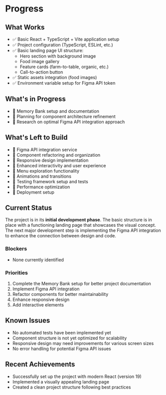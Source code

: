 # Progress

## What Works
- ✅ Basic React + TypeScript + Vite application setup
- ✅ Project configuration (TypeScript, ESLint, etc.)
- ✅ Basic landing page UI structure:
  - Hero section with background image
  - Food image gallery
  - Feature cards (farm-to-table, organic, etc.)
  - Call-to-action button
- ✅ Static assets integration (food images)
- ✅ Environment variable setup for Figma API token

## What's in Progress
- 🔄 Memory Bank setup and documentation
- 🔄 Planning for component architecture refinement
- 🔄 Research on optimal Figma API integration approach

## What's Left to Build
- 🔲 Figma API integration service
- 🔲 Component refactoring and organization
- 🔲 Responsive design implementation
- 🔲 Enhanced interactivity and user experience
- 🔲 Menu exploration functionality
- 🔲 Animations and transitions
- 🔲 Testing framework setup and tests
- 🔲 Performance optimization
- 🔲 Deployment setup

## Current Status
The project is in its **initial development phase**. The basic structure is in place with a functioning landing page that showcases the visual concept. The next major development step is implementing the Figma API integration to enhance the connection between design and code.

### Blockers
- None currently identified

### Priorities
1. Complete the Memory Bank setup for better project documentation
2. Implement Figma API integration
3. Refactor components for better maintainability
4. Enhance responsive design
5. Add interactive elements

## Known Issues
- No automated tests have been implemented yet
- Component structure is not yet optimized for scalability
- Responsive design may need improvements for various screen sizes
- No error handling for potential Figma API issues

## Recent Achievements
- Successfully set up the project with modern React (version 19)
- Implemented a visually appealing landing page
- Created a clean project structure following best practices 